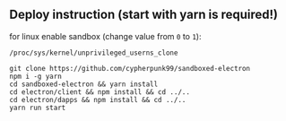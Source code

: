  
## Deploy instruction (start with yarn is required!)

for linux enable sandbox (change value from `0` to `1`):
```
/proc/sys/kernel/unprivileged_userns_clone
```

```
git clone https://github.com/cypherpunk99/sandboxed-electron
npm i -g yarn
cd sandboxed-electron && yarn install
cd electron/client && npm install && cd ../..
cd electron/dapps && npm install && cd ../..
yarn run start
```
